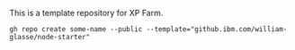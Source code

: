 This is a template repository for XP Farm.

```
gh repo create some-name --public --template="github.ibm.com/william-glasse/node-starter"
```